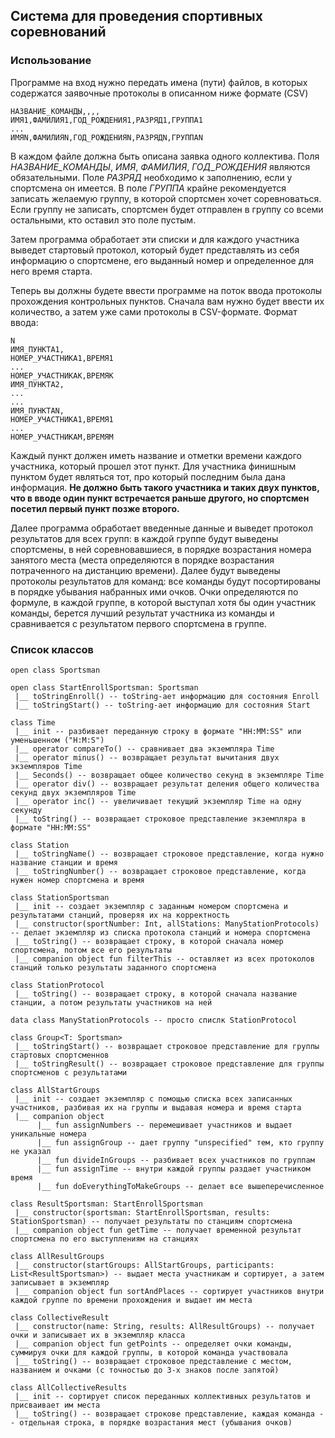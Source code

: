 ## Система для проведения спортивных соревнований

### Использование
Программе на вход нужно передать имена (пути) файлов, в которых содержатся заявочные протоколы в описанном ниже формате (CSV)

```csv
НАЗВАНИЕ_КОМАНДЫ,,,,
ИМЯ1,ФАМИЛИЯ1,ГОД_РОЖДЕНИЯ1,РАЗРЯД1,ГРУППА1
...
ИМЯN,ФАМИЛИЯN,ГОД_РОЖДЕНИЯN,РАЗРЯДN,ГРУППАN
```

В каждом файле должна быть описана заявка одного коллектива. Поля *НАЗВАНИЕ_КОМАНДЫ*, *ИМЯ*, *ФАМИЛИЯ*, *ГОД_РОЖДЕНИЯ*
являются обязательными. Поле *РАЗРЯД* необходимо к заполнению, если у спортсмена он имеется. В поле *ГРУППА* крайне рекомендуется
записать желаемую группу, в которой спортсмен хочет соревноваться. Если группу не записать, спортсмен будет отправлен в группу
со всеми остальными, кто оставил это поле пустым.

Затем программа обработает эти списки и для каждого участника выведет стартовый протокол, который будет представлять из себя
информацию о спортсмене, его выданный номер и определенное для него время старта.

Теперь вы должны будете ввести программе на поток ввода протоколы прохождения контрольных пунктов. Сначала вам нужно будет ввести
их количество, а затем уже сами протоколы в CSV-формате. Формат ввода:

```csv
N
ИМЯ_ПУНКТА1,
НОМЕР_УЧАСТНИКА1,ВРЕМЯ1
...
НОМЕР_УЧАСТНИКАK,ВРЕМЯK
ИМЯ_ПУНКТА2,
...
...
ИМЯ_ПУНКТАN,
НОМЕР_УЧАСТНИКА1,ВРЕМЯ1
...
НОМЕР_УЧАСТНИКАM,ВРЕМЯM
```

Каждый пункт должен иметь название и отметки времени каждого участника, который прошел этот пункт. Для участника финишным
пунктом будет являться тот, про который последним была дана информация. **Не должно быть такого участника и таких двух пунктов,
что в вводе один пункт встречается раньше другого, но спортсмен посетил первый пункт позже второго.**

Далее программа обработает введенные данные и выведет протокол результатов для всех групп: в каждой группе будут выведены
спортсмены, в ней соревновавшиеся, в порядке возрастания номера занятого места (места определяются в порядке возрастания
потраченного на дистанцию времени). Далее будут выведены протоколы результатов для команд: все команды будут посортированы
в порядке убывания набранных ими очков. Очки определяются по формуле, в каждой группе, в которой выступал хотя бы один
участник команды, берется лучший результат участника из команды и сравнивается с результатом первого спортсмена в группе.

### Список классов
```text
open class Sportsman 

open class StartEnrollSportsman: Sportsman
 |__ toStringEnroll() -- toString-ает информацию для состояния Enroll
 |__ toStringStart() -- toString-ает информацию для состояния Start

class Time
 |__ init -- разбивает переданную строку в формате "HH:MM:SS" или уменьшенном ("H:M:S")
 |__ operator compareTo() -- сравнивает два экземпляра Time
 |__ operator minus() -- возвращает результат вычитания двух экземпляров Time
 |__ Seconds() -- возвращает общее количество секунд в экземпляре Time
 |__ operator div() -- возвращает результат деления общего количества секунд двух экземпляров Time
 |__ operator inc() -- увеличивает текущий экземпляр Time на одну секунду
 |__ toString() -- возвращает строковое представление экземпляра в формате "HH:MM:SS"

class Station
 |__ toStringName() -- возвращает строковое представление, когда нужно название станции и время
 |__ toStringNumber() -- возвращает строковое представление, когда нужен номер спортсмена и время

class StationSportsman
 |__ init -- создает экземпляр с заданным номером спортсмена и результатами станций, проверяя их на корректность
 |__ constructor(sportNumber: Int, allStations: ManyStationProtocols) -- делает экземпляр из списка протокола станций и номера спортсмена
 |__ toString() -- возвращает строку, в которой сначала номер спортсмена, потом все его результаты
 |__ companion object fun filterThis -- оставляет из всех протоколов станций только результаты заданного спортсмена

class StationProtocol
 |__ toString() -- возвращает строку, в которой сначала название станции, а потом результаты участников на ней

data class ManyStationProtocols -- просто спислк StationProtocol

class Group<T: Sportsman>
 |__ toStringStart() -- возвращает строковое представление для группы стартовых спортсменнов
 |__ toStringResult() -- возвращает строковое представление для группы спортсменов с результатами

class AllStartGroups
 |__ init -- создает экземпляр с помощью списка всех записанных участников, разбивая их на группы и выдавая номера и время старта
 |__ companion object
      |__ fun assignNumbers -- перемешивает участников и выдает уникальные номера
      |__ fun assignGroup -- дает группу "unspecified" тем, кто группу не указал
      |__ fun divideInGroups -- разбивает всех участников по группам
      |__ fun assignTime -- внутри каждой группы раздает участником время 
      |__ fun doEverythingToMakeGroups -- делает все вышеперечисленное

class ResultSportsman: StartEnrollSportsman
 |__ constructor(sportsman: StartEnrollSportsman, results: StationSportsman) -- получает результаты по станциям спортсмена
 |__ companion object fun getTime -- получает временной результат спортсмена по его выступлениям на станциях

class AllResultGroups
 |__ constructor(startGroups: AllStartGroups, participants: List<ResultSportsman>) -- выдает места участникам и сортирует, а затем записывает в экземпляр
 |__ companion object fun sortAndPlaces -- сортирует участников внутри каждой группе по времени прохождения и выдает им места

class CollectiveResult
 |__ constructor(name: String, results: AllResultGroups) -- получает очки и записывает их в экземпляр класса
 |__ companion object fun getPoints -- определяет очки команды, суммируя очки для каждой группы, в которой команда участвовала
 |__ toString() -- возвращает строковое представление с местом, названием и очками (с точностью до 3-х знаков после запятой)

class AllCollectiveResults
 |__ init -- сортирует список переданных коллективных результатов и присваивает им места
 |__ toString() -- возвращает строкове представление, каждая команда -- отдельная строка, в порядке возрастания мест (убывания очков)
```